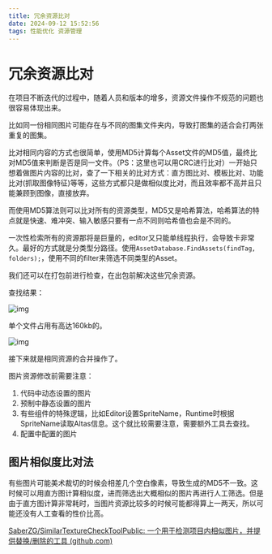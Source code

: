 ```yaml
---
title: 冗余资源比对
date: 2024-09-12 15:52:56
tags: 性能优化 资源管理
---
```


# 冗余资源比对

在项目不断迭代的过程中，随着人员和版本的增多，资源文件操作不规范的问题也很容易体现出来。

比如同一份相同图片可能存在与不同的图集文件夹内，导致打图集的适合会打两张重复的图集。

比对相同内容的方式也很简单，使用MD5计算每个Asset文件的MD5值，最终比对MD5值来判断是否是同一文件。（PS：这里也可以用CRC进行比对）一开始只想着做图片内容的比对，查了一下相关的比对方式：直方图比对、模板比对、功能比对(抓取图像特征)等等，这些方式都只是做相似度比对，而且效率都不高并且只能兼顾到图像，直接放弃。

而使用MD5算法则可以比对所有的资源类型，MD5又是哈希算法，哈希算法的特点就是快速、难冲突、输入敏感只要有一点不同则哈希值也会是不同的。

一次性检索所有的资源那将是巨量的，editor又只能单线程执行，会导致卡非常久。最好的方式就是分类型分路径。使用`AssetDatabase.FindAssets(findTag, folders);`，使用不同的filter来筛选不同类型的Asset。

我们还可以在打包前进行检查，在出包前解决这些冗余资源。

查找结果：

![img](https://cdn.nlark.com/yuque/0/2023/png/22888641/1702545328839-33c6c5fa-816b-427c-84e4-6b256b713c3b.png)

单个文件占用有高达160kb的。

![img](https://cdn.nlark.com/yuque/0/2023/png/22888641/1702545462683-9000d182-4711-4989-a990-fb9ee7ca3e64.png)



接下来就是相同资源的合并操作了。

图片资源修改前需要注意：

1. 代码中动态设置的图片
2. 预制中静态设置的图片
3. 有些组件的特殊逻辑，比如Editor设置SpriteName，Runtime时根据SpriteName读取Altas信息。这个就比较需要注意，需要额外工具去查找。
4. 配置中配置的图片



## 图片相似度比对法



有些图片可能美术裁切的时候会相差几个空白像素，导致生成的MD5不一致。这时候可以用直方图计算相似度，进而筛选出大概相似的图片再进行人工筛选。但是由于直方图计算非常耗时，当图片资源比较多的时候可能都得算上一两天，所以可能还没有人工查看的性价比高。

[SaberZG/SimilarTextureCheckToolPublic: 一个用于检测项目内相似图片，并提供替换/删除的工具 (github.com)](https://github.com/SaberZG/SimilarTextureCheckToolPublic)